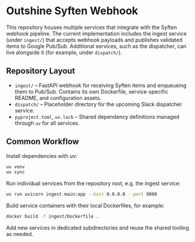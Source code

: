 # Outshine Syften Webhook

This repository houses multiple services that integrate with the Syften webhook pipeline. The current implementation includes the ingest service (under `ingest/`) that accepts webhook payloads and publishes validated items to Google Pub/Sub. Additional services, such as the dispatcher, can live alongside it (for example, under `dispatch/`).

## Repository Layout

- `ingest/` – FastAPI webhook for receiving Syften items and enqueueing them to Pub/Sub. Contains its own Dockerfile, service-specific README, and configuration assets.
- `dispatch/` – Placeholder directory for the upcoming Slack dispatcher service.
- `pyproject.toml`, `uv.lock` – Shared dependency definitions managed through `uv` for all services.

## Common Workflow

Install dependencies with uv:

```bash
uv venv
uv sync
```

Run individual services from the repository root, e.g. the ingest service:

```bash
uv run uvicorn ingest.main:app --host 0.0.0.0 --port 8000
```

Build service containers with their local Dockerfiles, for example:

```bash
docker build -f ingest/Dockerfile .
```

Add new services in dedicated subdirectories and reuse the shared tooling as needed.
